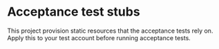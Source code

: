 # Acceptance test stubs

This project provision static resources that the acceptance tests rely on.
Apply this to your test account before running acceptance tests.

